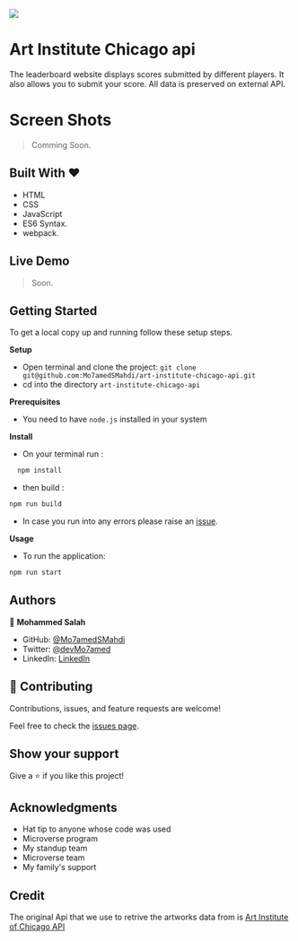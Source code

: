 ![](https://img.shields.io/badge/Microverse-blueviolet)

# Art Institute Chicago api

The leaderboard website displays scores submitted by different players. It also allows you to submit your score. All data is preserved on external API.

# Screen Shots

> Comming Soon.

## Built With &hearts;

- HTML
- CSS
- JavaScript
- ES6 Syntax.
- webpack.

## Live Demo

> Soon.

## Getting Started

To get a local copy up and running follow these setup steps.

**Setup**

- Open terminal and clone the project: `git clone git@github.com:Mo7amedSMahdi/art-institute-chicago-api.git`
- cd into the directory `art-institute-chicago-api`

**Prerequisites**

- You need to have `node.js` installed in your system

**Install**

- On your terminal run :

```sh
  npm install
```

- then build :

```sh
npm run build
```

- In case you run into any errors please raise an [issue](https://github.com/Mo7amedSMahdi/art-institute-chicago-api/issues).

**Usage**

- To run the application:

```sh
npm run start

```

## Authors

👤 **Mohammed Salah**

- GitHub: [@Mo7amedSMahdi](https://github.com/Mo7amedSMahdi)
- Twitter: [@devMo7amed](https://twitter.com/devMo7amed)
- LinkedIn: [LinkedIn](https://www.linkedin.com/in/mohammed-mahdi-b20340162/)

## 🤝 Contributing

Contributions, issues, and feature requests are welcome!

Feel free to check the [issues page](../../issues/).

## Show your support

Give a ⭐️ if you like this project!

## Acknowledgments

- Hat tip to anyone whose code was used
- Microverse program
- My standup team
- Microverse team
- My family's support

## Credit

The original Api that we use to retrive the artworks data from is [Art Institute of Chicago API](https://api.artic.edu/docs/)
